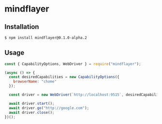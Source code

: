 # mindflayer

## Installation

```bash
$ npm install mindflayer@0.1.0-alpha.2
```

## Usage

```javascript
const { CapabilityOptions, WebDriver } = require("mindflayer");

(async () => {
  const desiredCapabilities = new CapabilityOptions({
    browserName: "chome"
  });

  const driver = new WebDriver(`http://localhost:9515`, desiredCapabilities);

  await driver.start();
  await driver.go("http://google.com");
  await driver.close();
})();
```
